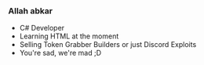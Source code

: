 ### Allah abkar

- C# Developer
- Learning HTML at the moment
- Selling Token Grabber Builders or just Discord Exploits
- You're sad, we're mad ;D
